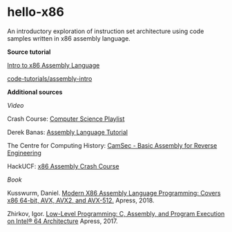 # hello-x86

An introductory exploration of instruction set architecture using code samples written in x86 assembly language.

**Source tutorial**

[Intro to x86 Assembly Language](https://youtu.be/wLXIWKUWpSs)

[code-tutorials/assembly-intro](https://github.com/code-tutorials/assembly-intro)


**Additional sources**


*Video*

Crash Course: [Computer Science Playlist](https://www.youtube.com/playlist?list=PL8dPuuaLjXtNlUrzyH5r6jN9ulIgZBpdo)

Derek Banas: [Assembly Language Tutorial](https://youtu.be/ViNnfoE56V8)

The Centre for Computing History: [CamSec - Basic Assembly for Reverse Engineering](https://youtu.be/NhqAeQB_CZU)

HackUCF: [x86 Assembly Crash Course](https://youtu.be/75gBFiFtAb8)


*Book*

Kusswurm, Daniel. [Modern X86 Assembly Language Programming: Covers x86 64-bit, AVX, AVX2, and AVX-512.](https://learning.oreilly.com/library/view/modern-x86-assembly/9781484240632/) Apress, 2018.

Zhirkov, Igor. [Low-Level Programming: C, Assembly, and Program Execution on Intel® 64 Architecture](https://learning.oreilly.com/library/view/low-level-programming-c/9781484224021/) Apress, 2017.
